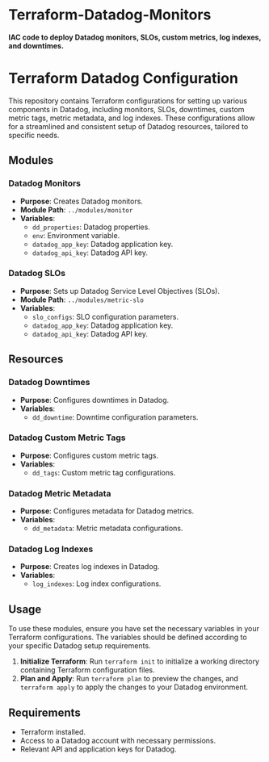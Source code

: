 # **Terraform-Datadog-Monitors**
**IAC code to deploy Datadog monitors, SLOs, custom metrics, log indexes, and downtimes.**


# Terraform Datadog Configuration

This repository contains Terraform configurations for setting up various components in Datadog, including monitors, SLOs, downtimes, custom metric tags, metric metadata, and log indexes. These configurations allow for a streamlined and consistent setup of Datadog resources, tailored to specific needs.

## Modules

### Datadog Monitors

- **Purpose**: Creates Datadog monitors.
- **Module Path**: `../modules/monitor`
- **Variables**:
  - `dd_properties`: Datadog properties.
  - `env`: Environment variable.
  - `datadog_app_key`: Datadog application key.
  - `datadog_api_key`: Datadog API key.

### Datadog SLOs

- **Purpose**: Sets up Datadog Service Level Objectives (SLOs).
- **Module Path**: `../modules/metric-slo`
- **Variables**:
  - `slo_configs`: SLO configuration parameters.
  - `datadog_app_key`: Datadog application key.
  - `datadog_api_key`: Datadog API key.

## Resources

### Datadog Downtimes

- **Purpose**: Configures downtimes in Datadog.
- **Variables**:
  - `dd_downtime`: Downtime configuration parameters.

### Datadog Custom Metric Tags

- **Purpose**: Configures custom metric tags.
- **Variables**:
  - `dd_tags`: Custom metric tag configurations.

### Datadog Metric Metadata

- **Purpose**: Configures metadata for Datadog metrics.
- **Variables**:
  - `dd_metadata`: Metric metadata configurations.

### Datadog Log Indexes

- **Purpose**: Creates log indexes in Datadog.
- **Variables**:
  - `log_indexes`: Log index configurations.

## Usage

To use these modules, ensure you have set the necessary variables in your Terraform configurations. The variables should be defined according to your specific Datadog setup requirements.

1. **Initialize Terraform**: Run `terraform init` to initialize a working directory containing Terraform configuration files.
2. **Plan and Apply**: Run `terraform plan` to preview the changes, and `terraform apply` to apply the changes to your Datadog environment.

## Requirements

- Terraform installed.
- Access to a Datadog account with necessary permissions.
- Relevant API and application keys for Datadog.